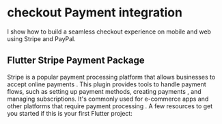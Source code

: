 # checkout Payment integration

I show how to build a seamless checkout experience on mobile and web using Stripe and PayPal.

## Flutter Stripe Payment Package

Stripe is a popular payment processing platform that allows businesses to accept online payments . This plugin provides tools to handle payment flows, such as setting up payment methods, creating payments , and managing subscriptions. It's commonly used for e-commerce apps and other platforms that require payment processing . A few resources to get you started if this is your first Flutter project:

